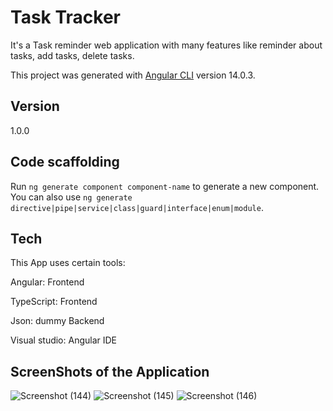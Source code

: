 # Task Tracker
It's a Task reminder web application with many features like reminder about tasks, add tasks, delete tasks.

This project was generated with [Angular CLI](https://github.com/angular/angular-cli) version 14.0.3.

## Version

1.0.0

## Code scaffolding

Run `ng generate component component-name` to generate a new component. You can also use `ng generate directive|pipe|service|class|guard|interface|enum|module`.

## Tech
This App uses certain tools:

Angular: Frontend

TypeScript: Frontend

Json: dummy Backend

Visual studio: Angular IDE 


## ScreenShots of the Application

![Screenshot (144)](https://user-images.githubusercontent.com/72186463/189548645-64d43b99-4143-4535-aed2-1df76adae052.png)
![Screenshot (145)](https://user-images.githubusercontent.com/72186463/189548650-2f9b131c-daf2-4933-9d74-f778015cf3bf.png)
![Screenshot (146)](https://user-images.githubusercontent.com/72186463/189548656-8cc2d0fb-81c2-4491-81a3-54efab32afb9.png)
